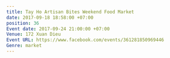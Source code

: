 ```yaml
---
title: Tay Ho Artisan Bites Weekend Food Market
date: 2017-09-18 18:58:00 +07:00
position: 36
Event date: 2017-09-24 21:00:00 +07:00
Venue: 172 Xuan Dieu
Event URL: https://www.facebook.com/events/361281850969446
Genre: market
---
```


